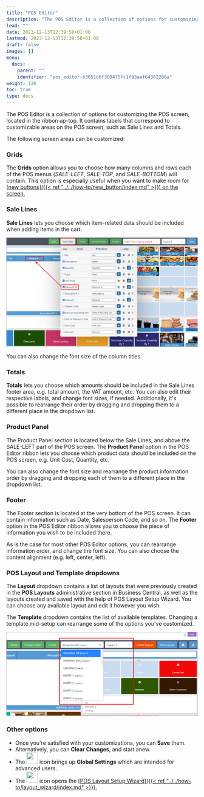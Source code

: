 ```yaml
---
title: "POS Editor"
description: "The POS Editor is a collection of options for customizing the POS screen, located in the ribbon up-top. It contains labels that correspond to customizable areas on the POS screen, such as Sale Lines and Totals."
lead: ""
date: 2023-12-13T12:39:58+01:00
lastmod: 2023-12-13T12:39:58+01:00
draft: false
images: []
menu:
  docs:
    parent: ""
    identifier: "pos_editor-b3051d6f308475fc1f93aaf64382286a"
weight: 126
toc: true
type: docs
---
```


The POS Editor is a collection of options for customizing the POS screen, located in the ribbon up-top. It contains labels that correspond to customizable areas on the POS screen, such as Sale Lines and Totals.

The following screen areas can be customized:

### Grids

The **Grids** option allows you to choose how many columns and rows each of the POS menus (*SALE-LEFT*, *SALE-TOP*, and *SALE-BOTTOM*) will contain. This option is especially useful when you want to make room for [<ins>new buttons<ins>]({{< ref "../../how-to/new_button/index.md" >}}) on the screen.

### Sale Lines

**Sale Lines** lets you choose which item-related data should be included when adding items in the cart. 

  ![sale_lines](Images/sale_lines.PNG)

You can also change the font size of the column titles.

### Totals

**Totals** lets you choose which amounts should be included in the Sale Lines footer area, e.g. total amount, the VAT amount, etc. You can also edit their respective labels, and change font sizes, if needed. Additionally, it's possible to rearrange their order by dragging and dropping them to a different place in the dropdown list. 

### Product Panel

The Product Panel section is located below the Sale Lines, and above the SALE-LEFT part of the POS screen. The **Product Panel** option in the POS Editor ribbon lets you choose which product data should be included on the POS screen, e.g. Unit Cost, Quantity, etc.

You can also change the font size and rearrange the product information order by dragging and dropping each of them to a different place in the dropdown list. 

### Footer

The Footer section is located at the very bottom of the POS screen. It can contain information such as Date, Salesperson Code, and so on. The **Footer** option in the POS Editor ribbon allows you to choose the piece of information you wish to be included there. 

As is the case for most other POS Editor options, you can rearrange information order, and change the font size. You can also choose the content alignment (e.g. left, center, left).

### POS Layout and Template dropdowns

The **Layout** dropdown contains a list of layouts that were previously created in the **POS Layouts** administrative section in Business Central, as well as the layouts created and saved with the help of POS Layout Setup Wizard. You can choose any available layout and edit it however you wish.

The **Template** dropdown contains the list of available templates. Changing a template mid-setup can rearrange some of the options you've customized.

   ![layout_and_template](Images/layout_and_template.PNG)

### Other options

- Once you're satisfied with your customizations, you can **Save** them. 
- Alternatively, you can **Clear Changes**, and start anew.
- The <image src="Images/cog.PNG" width="30" height="30"> icon brings up **Global Settings** which are intended for advanced users.
- The <image src="Images/weird_icon.PNG" width="30" height="30"> icon opens the [<ins>POS Layout Setup Wizard<ins>]({{< ref "../../how-to/layout_wizard/index.md" >}}).